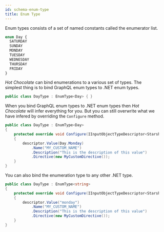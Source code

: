 ```yaml
---
id: schema-enum-type
title: Enum Type
---
```


Enum types consists of a set of named constants called the enumerator list.

```graphql
enum Day {
  SATURDAY
  SUNDAY
  MONDAY
  TUESDAY
  WEDNESDAY
  THURSDAY
  FRIDAY
}
```

_Hot Chocolate_ can bind enumerations to a various set of types. The simplest thing is to bind GraphQL enum types to .NET enum types.

```csharp
public class DayType : EnumType<Day> { }
```

When you bind GraphQL enum types to .NET enum types then _Hot Chocolate_ will infer everything for you. But you can still overwrite what we have infered by overriding the `Configure` method.

```csharp
public class DayType : EnumType<Day>
{
    protected override void Configure(IInputObjectTypeDescriptor<Starship> descriptor)
    {
        descriptor.Value(Day.Monday)
            .Name("MY_CUSTOM_NAME")
            .Description("This is the description of this value")
            .Directive(new MyCustomDirective());
    }
}
```

You can also bind the enumeration type to any other .NET type.

```csharp
public class DayType : EnumType<string>
{
    protected override void Configure(IInputObjectTypeDescriptor<Starship> descriptor)
    {
        descriptor.Value("monday")
            .Name("MY_CUSTOM_NAME")
            .Description("This is the description of this value")
            .Directive(new MyCustomDirective());
    }
}
```
